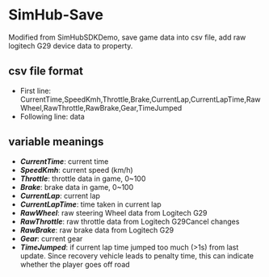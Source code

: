 # SimHub-Save
Modified from SimHubSDKDemo, save game data into csv file, add raw logitech G29 device data to property.

## csv file format
* First line: CurrentTime,SpeedKmh,Throttle,Brake,CurrentLap,CurrentLapTime,RawWheel,RawThrottle,RawBrake,Gear,TimeJumped
* Following line: data

## variable meanings
* ***CurrentTime***: current time
* ***SpeedKmh***: current speed (km/h)
* ***Throttle***: throttle data in game, 0~100
* ***Brake***: brake data in game, 0~100
* ***CurrentLap***: current lap
* ***CurrentLapTime***: time taken in current lap
* ***RawWheel***: raw steering Wheel data from Logitech G29
* ***RawThrottle***: raw throttle data from Logitech G29Cancel changes
* ***RawBrake***: raw brake data from Logitech G29
* ***Gear***: current gear
* ***TimeJumped***: if current lap time jumped too much (>1s) from last update. Since recovery vehicle leads to penalty time, this can indicate whether the player goes off road
